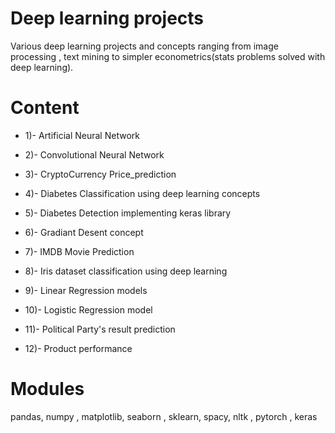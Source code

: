 # Deep learning projects

Various deep learning projects and concepts ranging from image processing , text mining to simpler econometrics(stats problems solved with deep learning). 
# Content

- 1)- Artificial Neural Network 

- 2)- Convolutional Neural Network

- 3)- CryptoCurrency Price_prediction

- 4)- Diabetes Classification using deep learning concepts

- 5)- Diabetes Detection implementing keras library

- 6)- Gradiant Desent concept

- 7)- IMDB Movie Prediction

- 8)- Iris dataset classification using deep learning

- 9)- Linear Regression models

- 10)- Logistic Regression model

- 11)- Political Party's result prediction

- 12)- Product performance
# Modules

pandas, numpy , matplotlib, seaborn , sklearn, spacy, nltk , pytorch , keras
